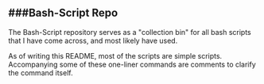 ###Bash-Script Repo
--------------------
The Bash-Script repository serves as a "collection bin" for all bash scripts that I have come across, and most likely have used.

As of writing this README, most of the scripts are simple scripts. Accompanying some of these one-liner commands are comments to clarify the command itself.
